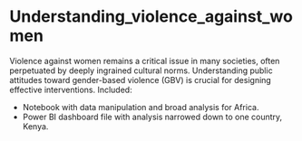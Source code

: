 # Understanding_violence_against_women
Violence against women remains a critical issue in many societies, often perpetuated by deeply ingrained cultural norms. Understanding public attitudes toward gender-based violence (GBV) is crucial for designing effective interventions.
Included:
- Notebook with data manipulation and broad analysis for Africa.
- Power BI dashboard file with analysis narrowed down to one country, Kenya.
